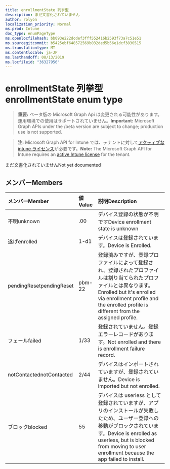 ```yaml
---
title: enrollmentState 列挙型
description: まだ文書化されていません
author: rolyon
localization_priority: Normal
ms.prod: Intune
doc_type: enumPageType
ms.openlocfilehash: bb093e222dcdef3fff552416b2593f73a7c51e51
ms.sourcegitcommit: b5425ebf648572569b032ded5b56e1dcf3830515
ms.translationtype: MT
ms.contentlocale: ja-JP
ms.lasthandoff: 08/13/2019
ms.locfileid: "36327956"
---
```

# <a name="enrollmentstate-enum-type"></a><span data-ttu-id="7222f-103">enrollmentState 列挙型</span><span class="sxs-lookup"><span data-stu-id="7222f-103">enrollmentState enum type</span></span>

> <span data-ttu-id="7222f-104">**重要:** ベータ版の Microsoft Graph Api は変更される可能性があります。運用環境での使用はサポートされていません。</span><span class="sxs-lookup"><span data-stu-id="7222f-104">**Important:** Microsoft Graph APIs under the /beta version are subject to change; production use is not supported.</span></span>

> <span data-ttu-id="7222f-105">**注:** Microsoft Graph API for Intune では、テナントに対して[アクティブな intune ライセンス](https://go.microsoft.com/fwlink/?linkid=839381)が必要です。</span><span class="sxs-lookup"><span data-stu-id="7222f-105">**Note:** The Microsoft Graph API for Intune requires an [active Intune license](https://go.microsoft.com/fwlink/?linkid=839381) for the tenant.</span></span>

<span data-ttu-id="7222f-106">まだ文書化されていません</span><span class="sxs-lookup"><span data-stu-id="7222f-106">Not yet documented</span></span>

## <a name="members"></a><span data-ttu-id="7222f-107">メンバー</span><span class="sxs-lookup"><span data-stu-id="7222f-107">Members</span></span>
|<span data-ttu-id="7222f-108">メンバー</span><span class="sxs-lookup"><span data-stu-id="7222f-108">Member</span></span>|<span data-ttu-id="7222f-109">値</span><span class="sxs-lookup"><span data-stu-id="7222f-109">Value</span></span>|<span data-ttu-id="7222f-110">説明</span><span class="sxs-lookup"><span data-stu-id="7222f-110">Description</span></span>|
|:---|:---|:---|
|<span data-ttu-id="7222f-111">不明</span><span class="sxs-lookup"><span data-stu-id="7222f-111">unknown</span></span>|<span data-ttu-id="7222f-112">.0</span><span class="sxs-lookup"><span data-stu-id="7222f-112">0</span></span>|<span data-ttu-id="7222f-113">デバイス登録の状態が不明です</span><span class="sxs-lookup"><span data-stu-id="7222f-113">Device enrollment state is unknown</span></span>|
|<span data-ttu-id="7222f-114">遂げ</span><span class="sxs-lookup"><span data-stu-id="7222f-114">enrolled</span></span>|<span data-ttu-id="7222f-115">1-d</span><span class="sxs-lookup"><span data-stu-id="7222f-115">1</span></span>|<span data-ttu-id="7222f-116">デバイスは登録されています。</span><span class="sxs-lookup"><span data-stu-id="7222f-116">Device is Enrolled.</span></span>|
|<span data-ttu-id="7222f-117">pendingReset</span><span class="sxs-lookup"><span data-stu-id="7222f-117">pendingReset</span></span>|<span data-ttu-id="7222f-118">pbm-2</span><span class="sxs-lookup"><span data-stu-id="7222f-118">2</span></span>|<span data-ttu-id="7222f-119">登録済みですが、登録プロファイルによって登録され、登録されたプロファイルは割り当てられたプロファイルとは異なります。</span><span class="sxs-lookup"><span data-stu-id="7222f-119">Enrolled but it's enrolled via enrollment profile and the enrolled profile is different from the assigned profile.</span></span>|
|<span data-ttu-id="7222f-120">フェール</span><span class="sxs-lookup"><span data-stu-id="7222f-120">failed</span></span>|<span data-ttu-id="7222f-121">1/3</span><span class="sxs-lookup"><span data-stu-id="7222f-121">3</span></span>|<span data-ttu-id="7222f-122">登録されていません。登録エラーレコードがあります。</span><span class="sxs-lookup"><span data-stu-id="7222f-122">Not enrolled and there is enrollment failure record.</span></span>|
|<span data-ttu-id="7222f-123">notContacted</span><span class="sxs-lookup"><span data-stu-id="7222f-123">notContacted</span></span>|<span data-ttu-id="7222f-124">2/4</span><span class="sxs-lookup"><span data-stu-id="7222f-124">4</span></span>|<span data-ttu-id="7222f-125">デバイスはインポートされていますが、登録されていません。</span><span class="sxs-lookup"><span data-stu-id="7222f-125">Device is imported but not enrolled.</span></span>|
|<span data-ttu-id="7222f-126">ブロック</span><span class="sxs-lookup"><span data-stu-id="7222f-126">blocked</span></span>|<span data-ttu-id="7222f-127">5</span><span class="sxs-lookup"><span data-stu-id="7222f-127">5</span></span>|<span data-ttu-id="7222f-128">デバイスは userless として登録されていますが、アプリのインストールが失敗したため、ユーザー登録への移動がブロックされています。</span><span class="sxs-lookup"><span data-stu-id="7222f-128">Device is enrolled as userless, but is blocked from moving to user enrollment because the app failed to install.</span></span>|




